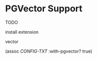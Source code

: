 # PGVector Support

[lib]: https://github.com/pgvector/pgvector

TODO

install extension

vector

(assoc *CONFIG-TXT* :with-pgvector? true)
